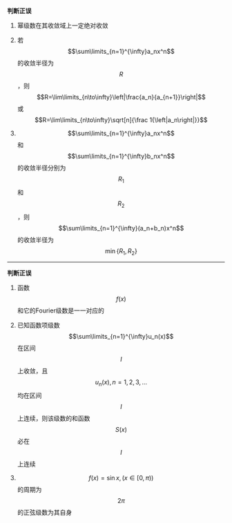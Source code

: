 **判断正误**

1. 幂级数在其收敛域上一定绝对收敛

1. 若$$\sum\limits_{n=1}^{\infty}a_nx^n$$的收敛半径为$$R$$，则$$R=\lim\limits_{n\to\infty}\left|\frac{a_n}{a_{n+1}}\right|$$或$$R=\lim\limits_{n\to\infty}\sqrt[n]{\frac 1{\left|a_n\right|}}$$

1. $$\sum\limits_{n=1}^{\infty}a_nx^n$$和$$\sum\limits_{n=1}^{\infty}b_nx^n$$的收敛半径分别为$$R_1$$和$$R_2$$，则$$\sum\limits_{n=1}^{\infty}(a_n+b_n)x^n$$的收敛半径为$$\min\{R_1,R_2\}$$

---

**判断正误**

1. 函数$$f(x)$$和它的Fourier级数是一一对应的

1. 已知函数项级数$$\sum\limits_{n=1}^{\infty}u_n(x)$$在区间$$I$$上收敛，且$$u_n(x),n=1,2,3,...$$均在区间$$I$$上连续，则该级数的和函数$$S(x)$$必在$$I$$上连续

1. $$f(x)=\sin x,(x\in[0,\pi))$$的周期为$$2\pi$$的正弦级数为其自身